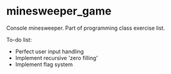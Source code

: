 # minesweeper_game
Console minesweeper. Part of programming class exercise list.

To-do list:
  * Perfect user input handling
  * Implement recursive 'zero filling'
  * Implement flag system
